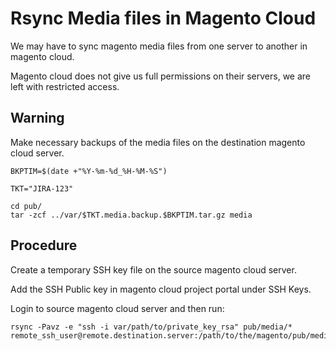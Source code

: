 # Rsync Media files in Magento Cloud

We may have to sync magento media files from one server to another in magento cloud.

Magento cloud does not give us full permissions on their servers, we are left with restricted access.

## Warning

Make necessary backups of the media files on the destination magento cloud server.

```
BKPTIM=$(date +"%Y-%m-%d_%H-%M-%S")
```

```
TKT="JIRA-123"
```

```
cd pub/
tar -zcf ../var/$TKT.media.backup.$BKPTIM.tar.gz media
```

## Procedure

Create a temporary SSH key file on the source magento cloud server.

Add the SSH Public key in magento cloud project portal under SSH Keys.

Login to source magento cloud server and then run:

```
rsync -Pavz -e "ssh -i var/path/to/private_key_rsa" pub/media/* remote_ssh_user@remote.destination.server:/path/to/the/magento/pub/media/
```
